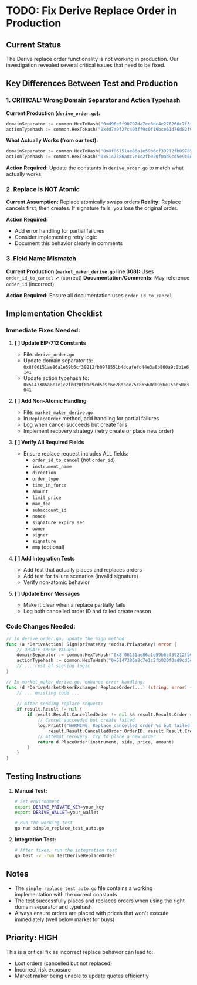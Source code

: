 # TODO: Fix Derive Replace Order in Production

## Current Status
The Derive replace order functionality is not working in production. Our investigation revealed several critical issues that need to be fixed.

## Key Differences Between Test and Production

### 1. **CRITICAL: Wrong Domain Separator and Action Typehash**
**Current Production (`derive_order.go`):**
```go
domainSeparator := common.HexToHash("0xd96e5f90797da7ec8dc4e276260c7f3f87fedf68775fbe1ef116e996fc60441b")
actionTypehash := common.HexToHash("0x4d7a9f27c403ff9c0f19bce61d76d82f9aa29f8d6d4b0c5474607d9770d1af17")
```

**What Actually Works (from our test):**
```go
domainSeparator := common.HexToHash("0x8f06151ae86a1e59b6cf39212fb0978551b4dcafefd44e3a8b860a9c0b1e6141")
actionTypehash := common.HexToHash("0x5147386a8c7e1c2fb020f0ad9cd5e9c6e28dbce75c86560d0956e15bc50e3041")
```

**Action Required:** Update the constants in `derive_order.go` to match what actually works.

### 2. **Replace is NOT Atomic**
**Current Assumption:** Replace atomically swaps orders
**Reality:** Replace cancels first, then creates. If signature fails, you lose the original order.

**Action Required:** 
- Add error handling for partial failures
- Consider implementing retry logic
- Document this behavior clearly in comments

### 3. **Field Name Mismatch**
**Current Production (`market_maker_derive.go` line 308):** Uses `order_id_to_cancel` ✓ (correct)
**Documentation/Comments:** May reference `order_id` (incorrect)

**Action Required:** Ensure all documentation uses `order_id_to_cancel`

## Implementation Checklist

### Immediate Fixes Needed:

1. **[ ] Update EIP-712 Constants**
   - File: `derive_order.go`
   - Update domain separator to: `0x8f06151ae86a1e59b6cf39212fb0978551b4dcafefd44e3a8b860a9c0b1e6141`
   - Update action typehash to: `0x5147386a8c7e1c2fb020f0ad9cd5e9c6e28dbce75c86560d0956e15bc50e3041`

2. **[ ] Add Non-Atomic Handling**
   - File: `market_maker_derive.go` 
   - In `ReplaceOrder` method, add handling for partial failures
   - Log when cancel succeeds but create fails
   - Implement recovery strategy (retry create or place new order)

3. **[ ] Verify All Required Fields**
   - Ensure replace request includes ALL fields:
     - `order_id_to_cancel` (not `order_id`)
     - `instrument_name`
     - `direction`
     - `order_type`
     - `time_in_force`
     - `amount`
     - `limit_price`
     - `max_fee`
     - `subaccount_id`
     - `nonce`
     - `signature_expiry_sec`
     - `owner`
     - `signer`
     - `signature`
     - `mmp` (optional)

4. **[ ] Add Integration Tests**
   - Add test that actually places and replaces orders
   - Add test for failure scenarios (invalid signature)
   - Verify non-atomic behavior

5. **[ ] Update Error Messages**
   - Make it clear when a replace partially fails
   - Log both cancelled order ID and failed create reason

### Code Changes Needed:

```go
// In derive_order.go, update the Sign method:
func (a *DeriveAction) Sign(privateKey *ecdsa.PrivateKey) error {
    // UPDATE THESE VALUES:
    domainSeparator := common.HexToHash("0x8f06151ae86a1e59b6cf39212fb0978551b4dcafefd44e3a8b860a9c0b1e6141")
    actionTypehash := common.HexToHash("0x5147386a8c7e1c2fb020f0ad9cd5e9c6e28dbce75c86560d0956e15bc50e3041")
    // ... rest of signing logic
}
```

```go
// In market_maker_derive.go, enhance error handling:
func (d *DeriveMarketMakerExchange) ReplaceOrder(...) (string, error) {
    // ... existing code ...
    
    // After sending replace request:
    if result.Result != nil {
        if result.Result.CancelledOrder != nil && result.Result.Order == nil {
            // Cancel succeeded but create failed
            log.Printf("WARNING: Replace cancelled order %s but failed to create new order: %v",
                result.Result.CancelledOrder.OrderID, result.Result.CreateOrderError)
            // Attempt recovery: try to place a new order
            return d.PlaceOrder(instrument, side, price, amount)
        }
    }
}
```

## Testing Instructions

1. **Manual Test:**
   ```bash
   # Set environment
   export DERIVE_PRIVATE_KEY=your_key
   export DERIVE_WALLET=your_wallet
   
   # Run the working test
   go run simple_replace_test_auto.go
   ```

2. **Integration Test:**
   ```bash
   # After fixes, run the integration test
   go test -v -run TestDeriveReplaceOrder
   ```

## Notes

- The `simple_replace_test_auto.go` file contains a working implementation with the correct constants
- The test successfully places and replaces orders when using the right domain separator and typehash
- Always ensure orders are placed with prices that won't execute immediately (well below market for buys)

## Priority: HIGH
This is a critical fix as incorrect replace behavior can lead to:
- Lost orders (cancelled but not replaced)
- Incorrect risk exposure
- Market maker being unable to update quotes efficiently